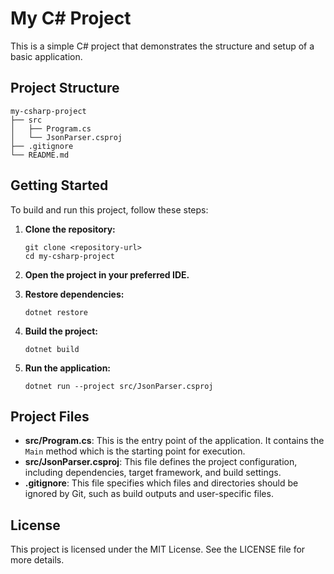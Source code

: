# My C# Project

This is a simple C# project that demonstrates the structure and setup of a basic application.

## Project Structure

```
my-csharp-project
├── src
│   ├── Program.cs
│   └── JsonParser.csproj
├── .gitignore
└── README.md
```

## Getting Started

To build and run this project, follow these steps:

1. **Clone the repository:**
   ```
   git clone <repository-url>
   cd my-csharp-project
   ```

2. **Open the project in your preferred IDE.**

3. **Restore dependencies:**
   ```
   dotnet restore
   ```

4. **Build the project:**
   ```
   dotnet build
   ```

5. **Run the application:**
   ```
   dotnet run --project src/JsonParser.csproj
   ```

## Project Files

- **src/Program.cs**: This is the entry point of the application. It contains the `Main` method which is the starting point for execution.
- **src/JsonParser.csproj**: This file defines the project configuration, including dependencies, target framework, and build settings.
- **.gitignore**: This file specifies which files and directories should be ignored by Git, such as build outputs and user-specific files.

## License

This project is licensed under the MIT License. See the LICENSE file for more details.
